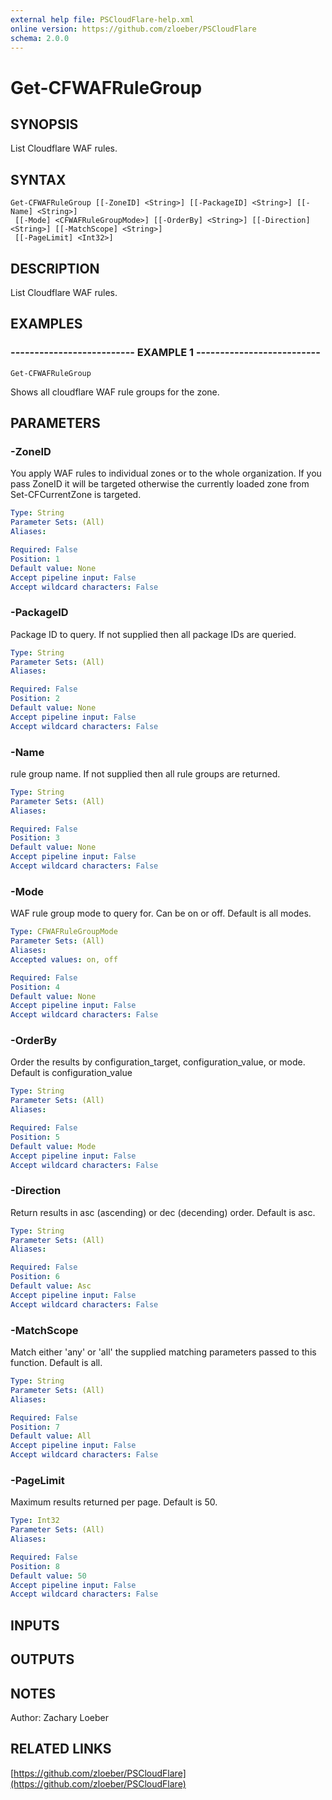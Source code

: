 ```yaml
---
external help file: PSCloudFlare-help.xml
online version: https://github.com/zloeber/PSCloudFlare
schema: 2.0.0
---
```


# Get-CFWAFRuleGroup

## SYNOPSIS
List Cloudflare WAF rules.

## SYNTAX

```
Get-CFWAFRuleGroup [[-ZoneID] <String>] [[-PackageID] <String>] [[-Name] <String>]
 [[-Mode] <CFWAFRuleGroupMode>] [[-OrderBy] <String>] [[-Direction] <String>] [[-MatchScope] <String>]
 [[-PageLimit] <Int32>]
```

## DESCRIPTION
List Cloudflare WAF rules.

## EXAMPLES

### -------------------------- EXAMPLE 1 --------------------------
```
Get-CFWAFRuleGroup
```

Shows all cloudflare WAF rule groups for the zone.

## PARAMETERS

### -ZoneID
You apply WAF rules to individual zones or to the whole organization.
If you pass ZoneID it will be targeted otherwise the currently loaded zone from Set-CFCurrentZone is targeted.

```yaml
Type: String
Parameter Sets: (All)
Aliases: 

Required: False
Position: 1
Default value: None
Accept pipeline input: False
Accept wildcard characters: False
```

### -PackageID
Package ID to query.
If not supplied then all package IDs are queried.

```yaml
Type: String
Parameter Sets: (All)
Aliases: 

Required: False
Position: 2
Default value: None
Accept pipeline input: False
Accept wildcard characters: False
```

### -Name
rule group name.
If not supplied then all rule groups are returned.

```yaml
Type: String
Parameter Sets: (All)
Aliases: 

Required: False
Position: 3
Default value: None
Accept pipeline input: False
Accept wildcard characters: False
```

### -Mode
WAF rule group mode to query for.
Can be on or off.
Default is all modes.

```yaml
Type: CFWAFRuleGroupMode
Parameter Sets: (All)
Aliases: 
Accepted values: on, off

Required: False
Position: 4
Default value: None
Accept pipeline input: False
Accept wildcard characters: False
```

### -OrderBy
Order the results by configuration_target, configuration_value, or mode.
Default is configuration_value

```yaml
Type: String
Parameter Sets: (All)
Aliases: 

Required: False
Position: 5
Default value: Mode
Accept pipeline input: False
Accept wildcard characters: False
```

### -Direction
Return results in asc (ascending) or dec (decending) order.
Default is asc.

```yaml
Type: String
Parameter Sets: (All)
Aliases: 

Required: False
Position: 6
Default value: Asc
Accept pipeline input: False
Accept wildcard characters: False
```

### -MatchScope
Match either 'any' or 'all' the supplied matching parameters passed to this function.
Default is all.

```yaml
Type: String
Parameter Sets: (All)
Aliases: 

Required: False
Position: 7
Default value: All
Accept pipeline input: False
Accept wildcard characters: False
```

### -PageLimit
Maximum results returned per page.
Default is 50.

```yaml
Type: Int32
Parameter Sets: (All)
Aliases: 

Required: False
Position: 8
Default value: 50
Accept pipeline input: False
Accept wildcard characters: False
```

## INPUTS

## OUTPUTS

## NOTES
Author: Zachary Loeber

## RELATED LINKS

[https://github.com/zloeber/PSCloudFlare](https://github.com/zloeber/PSCloudFlare)

